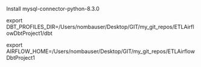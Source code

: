 

Install mysql-connector-python-8.3.0

export DBT_PROFILES_DIR=/Users/nombauser/Desktop/GIT/my_git_repos/ETLAirflowDbtProject1/dbt

export AIRFLOW_HOME=/Users/nombauser/Desktop/GIT/my_git_repos/ETLAirflowDbtProject1



